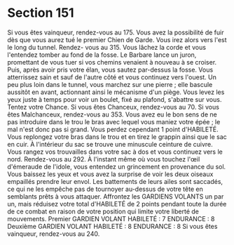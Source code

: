 # Section 151

Si vous êtes vainqueur, rendez-vous au 175. Vous avez la possibilité de fuir dès que vous
aurez tué le premier Chien de Garde. Vous irez alors vers l'est le long du tunnel. Rendez-
vous au 315.
Vous lâchez la corde et vous l'entendez tomber au fond de la fosse. Le Barbare lance un
juron, promettant de vous tuer si vos chemins venaient à nouveau à se croiser. Puis, après
avoir pris votre élan, vous sautez par-dessus la fosse. Vous atterrissez sain et sauf de
l'autre côté et vous continuez vers l'ouest. Un peu plus loin dans le tunnel, vous marchez
sur une pierre ; elle bascule aussitôt en avant, actionnant ainsi le mécanisme d'un piège.
Vous levez les yeux juste à temps pour voir un boulet, fixé au plafond, s'abattre sur vous.
Tentez votre Chance. Si vous êtes Chanceux, rendez-vous au 70. Si vous êtes
Malchanceux, rendez-vous au 353.
Vous avez eu le bon sens de ne pas introduire dans le trou le bras avec lequel vous
maniez votre épée ; le mal n'est donc pas si grand. Vous perdez cependant 1 point
d'HABILETÉ. Vous replongez votre bras dans le trou et en tirez le grappin ainsi que le sac en
cuir. À l'intérieur du sac se trouve une minuscule ceinture de cuivre. Vous rangez vos
trouvailles dans votre sac à dos et vous continuez vers le nord. Rendez-vous au 292.
À l'instant même où vous touchez l'œil d'émeraude de l'idole, vous entendez un
grincement en provenance du sol. Vous baissez les yeux et vous avez la surprise de voir
les deux oiseaux empaillés prendre leur envol. Les battements de leurs ailes sont
saccadés, ce qui ne les empêche pas de tournoyer au-dessus de votre tête en semblants
prêts à vous attaquer. Affrontez les GARDIENS VOLANTS un par un, mais réduisez
votre total d'HABILETÉ de 2 points pendant toute la durée de ce combat en raison de votre
position qui limite votre liberté de mouvements.
Premier GARDIEN VOLANT
HABILETÉ : 7 ENDURANCE : 8
Deuxième GARDIEN VOLANT
HABILETÉ : 8 ENDURANCE : 8
Si vous êtes vainqueur, rendez-vous au 240.